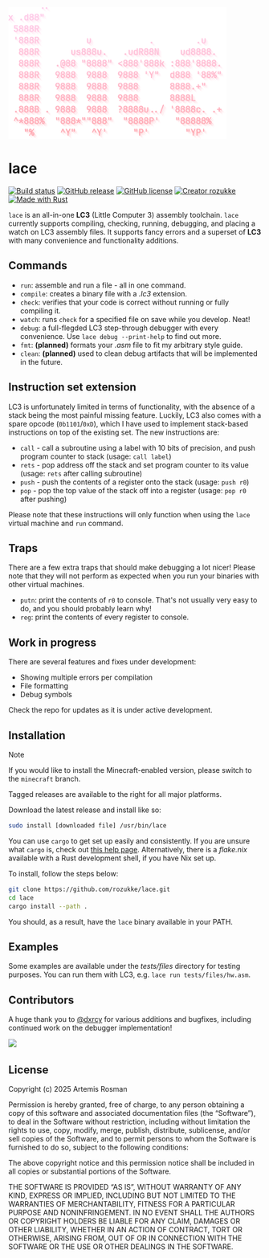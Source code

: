 ![lace logo](./logo.png)

# lace

[![Build status](https://github.com/rozukke/lace/actions/workflows/rust.yml/badge.svg?branch=main&event=push)](https://github.com/rozukke/lace/actions/workflows/rust.yml)
[![GitHub release](https://img.shields.io/github/release/rozukke/lace.svg)](https://github.com/rozukke/lace/releases/latest)
[![GitHub license](https://img.shields.io/github/license/rozukke/lace.svg)](https://github.com/rozukke/lace/blob/main/LICENSE)
[![Creator rozukke](https://img.shields.io/badge/Creator-rozukke-f497af.svg)](https://github.com/rozukke)
[![Made with Rust](https://img.shields.io/badge/Made%20with-Rust-b7410e.svg)](https://www.rust-lang.org)

`lace` is an all-in-one **LC3** (Little Computer 3) assembly toolchain. `lace` currently supports compiling, checking, running, debugging,
and placing a watch on LC3 assembly files. It supports fancy errors and a superset of **LC3** with many convenience and functionality additions.

## Commands
- `run`: assemble and run a file - all in one command.
- `compile`: creates a binary file with a *.lc3* extension.
- `check`: verifies that your code is correct without running or fully compiling it.
- `watch`: runs `check` for a specified file on save while you develop. Neat!
- `debug`: a full-flegded LC3 step-through debugger with every convenience.
Use `lace debug --print-help` to find out more.
- `fmt`: **(planned)** formats your *.asm* file to fit my arbitrary style guide.
- `clean`: **(planned)** used to clean debug artifacts that will be implemented in the future.

## Instruction set extension
LC3 is unfortunately limited in terms of functionality, with the absence of a stack being the most painful missing feature.
Luckily, LC3 also comes with a spare opcode (`0b1101`/`0xD`), which I have used to implement stack-based instructions on top 
of the existing set. The new instructions are:
- `call` - call a subroutine using a label with 10 bits of precision, and push program counter to stack (usage: `call label`)
- `rets` - pop address off the stack and set program counter to its value (usage: `rets` after calling subroutine)
- `push` - push the contents of a register onto the stack (usage: `push r0`)
- `pop` - pop the top value of the stack off into a register (usage: `pop r0` after pushing)

Please note that these instructions will only function when using the `lace` virtual machine and `run` command.

## Traps
There are a few extra traps that should make debugging a lot nicer! Please note that they will not perform as expected when you run
your binaries with other virtual machines.
- `putn`: print the contents of `r0` to console. That's not usually very easy to do, and you should probably learn why!
- `reg`: print the contents of every register to console.

## Work in progress
There are several features and fixes under development:
- Showing multiple errors per compilation
- File formatting
- Debug symbols

Check the repo for updates as it is under active development.

## Installation

> [!NOTE]
> If you would like to install the Minecraft-enabled version, please switch to
> the `minecraft` branch.

Tagged releases are available to the right for all major platforms.

Download the latest release and install like so:

```sh
sudo install [downloaded file] /usr/bin/lace
```

You can use `cargo` to get set up easily and consistently. If you are
unsure what `cargo` is, check out [this help page](https://doc.rust-lang.org/cargo/getting-started/installation.html).
Alternatively, there is a *flake.nix* available with a Rust development shell, if you have Nix set up.

To install, follow the steps below:
```sh
git clone https://github.com/rozukke/lace.git
cd lace
cargo install --path .
```
You should, as a result, have the `lace` binary available in your PATH.

## Examples
Some examples are available under the *tests/files* directory for testing purposes. You can run them with LC3, e.g.
`lace run tests/files/hw.asm`.

## Contributors
A huge thank you to [@dxrcy](https://github.com/dxrcy) for various additions and bugfixes, including continued work
on the debugger implementation!

<a href="https://github.com/rozukke/lace/graphs/contributors">
  <img src="https://contrib.rocks/image?repo=rozukke/lace" />
</a>

## License
Copyright (c) 2025 Artemis Rosman

Permission is hereby granted, free of charge, to any person obtaining a copy of this software and associated documentation files (the “Software”), to deal in the Software without restriction, including without limitation the rights to use, copy, modify, merge, publish, distribute, sublicense, and/or sell copies of the Software, and to permit persons to whom the Software is furnished to do so, subject to the following conditions:

The above copyright notice and this permission notice shall be included in all copies or substantial portions of the Software.

THE SOFTWARE IS PROVIDED “AS IS”, WITHOUT WARRANTY OF ANY KIND, EXPRESS OR IMPLIED, INCLUDING BUT NOT LIMITED TO THE WARRANTIES OF MERCHANTABILITY, FITNESS FOR A PARTICULAR PURPOSE AND NONINFRINGEMENT. IN NO EVENT SHALL THE AUTHORS OR COPYRIGHT HOLDERS BE LIABLE FOR ANY CLAIM, DAMAGES OR OTHER LIABILITY, WHETHER IN AN ACTION OF CONTRACT, TORT OR OTHERWISE, ARISING FROM, OUT OF OR IN CONNECTION WITH THE SOFTWARE OR THE USE OR OTHER DEALINGS IN THE SOFTWARE.
